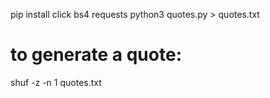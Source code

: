 pip install click bs4 requests
python3 quotes.py > quotes.txt

# to generate a quote:
shuf -z -n 1 quotes.txt
